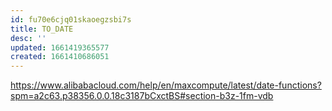 ```yaml
---
id: fu70e6cjq01skaoegzsbi7s
title: TO_DATE
desc: ''
updated: 1661419365577
created: 1661410686051
---
```

https://www.alibabacloud.com/help/en/maxcompute/latest/date-functions?spm=a2c63.p38356.0.0.18c3187bCxctBS#section-b3z-1fm-vdb


